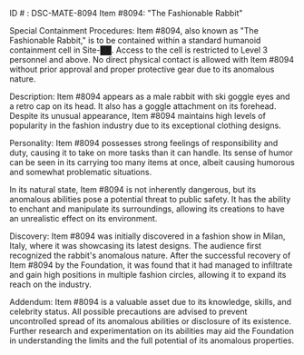 ID # : DSC-MATE-8094
Item #8094: "The Fashionable Rabbit"

Special Containment Procedures:
Item #8094, also known as "The Fashionable Rabbit," is to be contained within a standard humanoid containment cell in Site-██. Access to the cell is restricted to Level 3 personnel and above. No direct physical contact is allowed with Item #8094 without prior approval and proper protective gear due to its anomalous nature.

Description:
Item #8094 appears as a male rabbit with ski goggle eyes and a retro cap on its head. It also has a goggle attachment on its forehead. Despite its unusual appearance, Item #8094 maintains high levels of popularity in the fashion industry due to its exceptional clothing designs.

Personality:
Item #8094 possesses strong feelings of responsibility and duty, causing it to take on more tasks than it can handle. Its sense of humor can be seen in its carrying too many items at once, albeit causing humorous and somewhat problematic situations.

In its natural state, Item #8094 is not inherently dangerous, but its anomalous abilities pose a potential threat to public safety. It has the ability to enchant and manipulate its surroundings, allowing its creations to have an unrealistic effect on its environment.

Discovery:
Item #8094 was initially discovered in a fashion show in Milan, Italy, where it was showcasing its latest designs. The audience first recognized the rabbit's anomalous nature. After the successful recovery of Item #8094 by the Foundation, it was found that it had managed to infiltrate and gain high positions in multiple fashion circles, allowing it to expand its reach on the industry. 

Addendum:
Item #8094 is a valuable asset due to its knowledge, skills, and celebrity status. All possible precautions are advised to prevent uncontrolled spread of its anomalous abilities or disclosure of its existence. Further research and experimentation on its abilities may aid the Foundation in understanding the limits and the full potential of its anomalous properties.